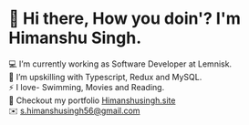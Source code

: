 # 👋 Hi there, How you doin'?  I'm Himanshu Singh.

:computer: I’m currently working as Software Developer at Lemnisk. <br>
:thought_balloon: I’m upskilling with Typescript, Redux and MySQL. <br>
⚡ I love- Swimming, Movies and Reading. <br>
:link: Checkout my portfolio <a href='https://himanshusingh.site/'>Himanshusingh.site</a> <br>
:envelope: s.himanshusingh56@gmail.com <br>



